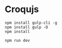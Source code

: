 # Croqujs

```console
npm install gulp-cli -g
npm install gulp -D
npm install
```

```console
npm run dev
```

